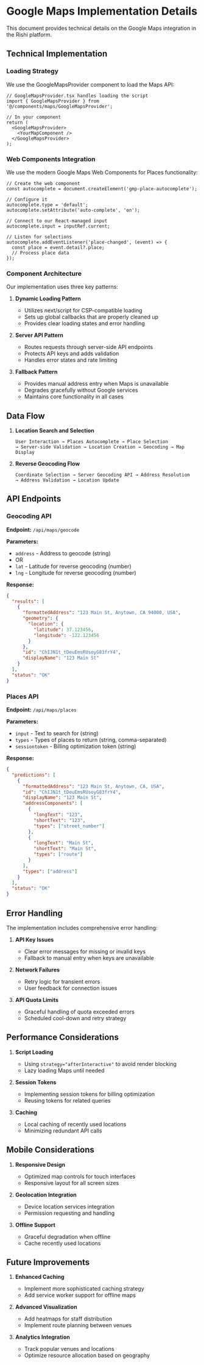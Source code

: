 # Google Maps Implementation Details

This document provides technical details on the Google Maps integration in the Rishi platform.

## Technical Implementation

### Loading Strategy

We use the GoogleMapsProvider component to load the Maps API:

```tsx
// GoogleMapsProvider.tsx handles loading the script
import { GoogleMapsProvider } from '@/components/maps/GoogleMapsProvider';

// In your component
return (
  <GoogleMapsProvider>
    <YourMapComponent />
  </GoogleMapsProvider>
);
```

### Web Components Integration

We use the modern Google Maps Web Components for Places functionality:

```tsx
// Create the web component
const autocomplete = document.createElement('gmp-place-autocomplete');

// Configure it
autocomplete.type = 'default';
autocomplete.setAttribute('auto-complete', 'on');

// Connect to our React-managed input
autocomplete.input = inputRef.current;

// Listen for selections
autocomplete.addEventListener('place-changed', (event) => {
  const place = event.detail?.place;
  // Process place data
});
```

### Component Architecture

Our implementation uses three key patterns:

1. **Dynamic Loading Pattern**
   - Utilizes next/script for CSP-compatible loading
   - Sets up global callbacks that are properly cleaned up
   - Provides clear loading states and error handling

2. **Server API Pattern**
   - Routes requests through server-side API endpoints
   - Protects API keys and adds validation
   - Handles error states and rate limiting

3. **Fallback Pattern**
   - Provides manual address entry when Maps is unavailable
   - Degrades gracefully without Google services
   - Maintains core functionality in all cases

## Data Flow

1. **Location Search and Selection**
   ```
   User Interaction → Places Autocomplete → Place Selection
   → Server-side Validation → Location Creation → Geocoding → Map Display
   ```

2. **Reverse Geocoding Flow**
   ```
   Coordinate Selection → Server Geocoding API → Address Resolution
   → Address Validation → Location Update
   ```

## API Endpoints

### Geocoding API

**Endpoint:** `/api/maps/geocode`

**Parameters:**
- `address` - Address to geocode (string)
- OR
- `lat` - Latitude for reverse geocoding (number) 
- `lng` - Longitude for reverse geocoding (number)

**Response:**
```json
{
  "results": [
    {
      "formattedAddress": "123 Main St, Anytown, CA 94000, USA",
      "geometry": {
        "location": {
          "latitude": 37.123456,
          "longitude": -122.123456
        }
      },
      "id": "ChIJN1t_tDeuEmsRUsoyG83frY4",
      "displayName": "123 Main St"
    }
  ],
  "status": "OK"
}
```

### Places API

**Endpoint:** `/api/maps/places`

**Parameters:**
- `input` - Text to search for (string)
- `types` - Types of places to return (string, comma-separated)
- `sessiontoken` - Billing optimization token (string)

**Response:**
```json
{
  "predictions": [
    {
      "formattedAddress": "123 Main St, Anytown, CA, USA",
      "id": "ChIJN1t_tDeuEmsRUsoyG83frY4",
      "displayName": "123 Main St",
      "addressComponents": [
        {
          "longText": "123",
          "shortText": "123",
          "types": ["street_number"]
        },
        {
          "longText": "Main St",
          "shortText": "Main St",
          "types": ["route"]
        }
      ],
      "types": ["address"]
    }
  ],
  "status": "OK"
}
```

## Error Handling

The implementation includes comprehensive error handling:

1. **API Key Issues**
   - Clear error messages for missing or invalid keys
   - Fallback to manual entry when keys are unavailable

2. **Network Failures**
   - Retry logic for transient errors
   - User feedback for connection issues

3. **API Quota Limits**
   - Graceful handling of quota exceeded errors
   - Scheduled cool-down and retry strategy

## Performance Considerations

1. **Script Loading**
   - Using `strategy="afterInteractive"` to avoid render blocking
   - Lazy loading Maps until needed

2. **Session Tokens**
   - Implementing session tokens for billing optimization
   - Reusing tokens for related queries

3. **Caching**
   - Local caching of recently used locations
   - Minimizing redundant API calls

## Mobile Considerations

1. **Responsive Design**
   - Optimized map controls for touch interfaces
   - Responsive layout for all screen sizes

2. **Geolocation Integration**
   - Device location services integration
   - Permission requesting and handling

3. **Offline Support**
   - Graceful degradation when offline
   - Cache recently used locations

## Future Improvements

1. **Enhanced Caching**
   - Implement more sophisticated caching strategy
   - Add service worker support for offline maps

2. **Advanced Visualization**
   - Add heatmaps for staff distribution
   - Implement route planning between venues

3. **Analytics Integration**
   - Track popular venues and locations
   - Optimize resource allocation based on geography